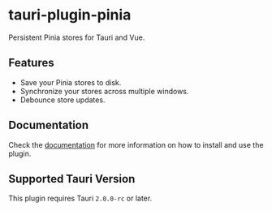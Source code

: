 # tauri-plugin-pinia

Persistent Pinia stores for Tauri and Vue.

## Features

- Save your Pinia stores to disk.
- Synchronize your stores across multiple windows.
- Debounce store updates.

## Documentation

Check the [documentation](https://tb.dev.br/tauri-plugin-pinia/getting-started.html) for more information on how to install and use the plugin.

## Supported Tauri Version

This plugin requires Tauri `2.0.0-rc` or later.
